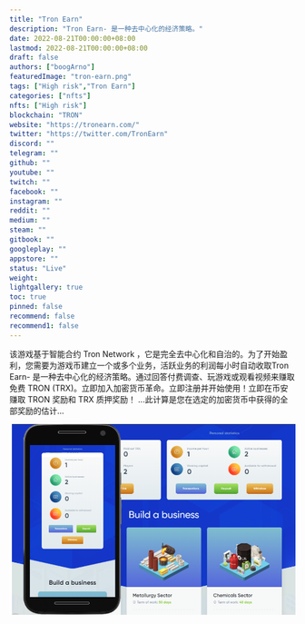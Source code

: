 ```yaml
---
title: "Tron Earn"
description: "Tron Earn- 是一种去中心化的经济策略。"
date: 2022-08-21T00:00:00+08:00
lastmod: 2022-08-21T00:00:00+08:00
draft: false
authors: ["boogArno"]
featuredImage: "tron-earn.png"
tags: ["High risk","Tron Earn"]
categories: ["nfts"]
nfts: ["High risk"]
blockchain: "TRON"
website: "https://tronearn.com/"
twitter: "https://twitter.com/TronEarn"
discord: ""
telegram: ""
github: ""
youtube: ""
twitch: ""
facebook: ""
instagram: ""
reddit: ""
medium: ""
steam: ""
gitbook: ""
googleplay: ""
appstore: ""
status: "Live"
weight: 
lightgallery: true
toc: true
pinned: false
recommend: false
recommend1: false
---
```

该游戏基于智能合约 Tron Network ，它是完全去中心化和自治的。为了开始盈利，您需要为游戏币建立一个或多个业务，活跃业务的利润每小时自动收取Tron Earn- 是一种去中心化的经济策略。通过回答付费调查、玩游戏或观看视频来赚取免费 TRON (TRX)。立即加入加密货币革命。立即注册并开始使用！立即在币安赚取 TRON 奖励和 TRX 质押奖励！ ...此计算是您在选定的加密货币中获得的全部奖励的估计...

![tronearn-dapp-high-risk-tron-image2_46445cf97b051bb3bfa768b09cca5d22](tronearn-dapp-high-risk-tron-image2_46445cf97b051bb3bfa768b09cca5d22.png)


